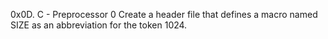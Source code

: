 
0x0D. C - Preprocessor
0
Create a header file that defines a macro named SIZE as an abbreviation for the token 1024.
